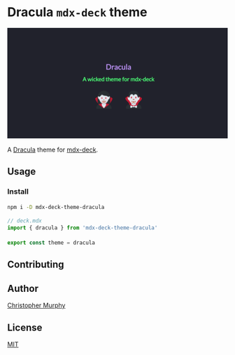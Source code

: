 # Dracula `mdx-deck` theme

<img alt="Dracula mdx-theme preview image" src="./.github/mdx-deck-theme-dracula-preview--1200x600.png">

A [Dracula](https://github.com/dracula/dracula-theme/) theme for [mdx-deck](https://github.com/jxnblk/mdx-deck).

## Usage

### Install

```bash
npm i -D mdx-deck-theme-dracula
```

```js
// deck.mdx
import { dracula } from 'mdx-deck-theme-dracula'

export const theme = dracula
```

## Contributing

## Author

[Christopher Murphy](https://github.com/Splode)

## License

[MIT](https://en.wikipedia.org/wiki/MIT_License)
